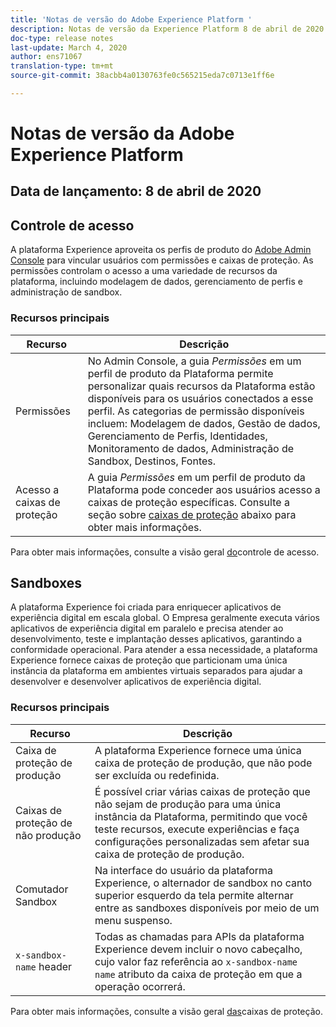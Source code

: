 ```yaml
---
title: 'Notas de versão do Adobe Experience Platform '
description: Notas de versão da Experience Platform 8 de abril de 2020
doc-type: release notes
last-update: March 4, 2020
author: ens71067
translation-type: tm+mt
source-git-commit: 38acbb4a0130763fe0c565215eda7c0713e1ff6e

---
```



# Notas de versão da Adobe Experience Platform

## Data de lançamento: 8 de abril de 2020

## Controle de acesso

A plataforma Experience aproveita os perfis de produto do [Adobe Admin Console](https://adminconsole.adobe.com) para vincular usuários com permissões e caixas de proteção. As permissões controlam o acesso a uma variedade de recursos da plataforma, incluindo modelagem de dados, gerenciamento de perfis e administração de sandbox.

### Recursos principais

| Recurso | Descrição |
|--- | ---|
| Permissões | No Admin Console, a guia _Permissões_ em um perfil de produto da Plataforma permite personalizar quais recursos da Plataforma estão disponíveis para os usuários conectados a esse perfil. As categorias de permissão disponíveis incluem: Modelagem de dados, Gestão de dados, Gerenciamento de Perfis, Identidades, Monitoramento de dados, Administração de Sandbox, Destinos, Fontes. |
| Acesso a caixas de proteção | A guia _Permissões_ em um perfil de produto da Plataforma pode conceder aos usuários acesso a caixas de proteção específicas. Consulte a seção sobre [caixas de proteção](#sandboxes) abaixo para obter mais informações. |

Para obter mais informações, consulte a visão geral [do](../../access-control/home.md)controle de acesso.

## Sandboxes

A plataforma Experience foi criada para enriquecer aplicativos de experiência digital em escala global. O Empresa geralmente executa vários aplicativos de experiência digital em paralelo e precisa atender ao desenvolvimento, teste e implantação desses aplicativos, garantindo a conformidade operacional. Para atender a essa necessidade, a plataforma Experience fornece caixas de proteção que particionam uma única instância da plataforma em ambientes virtuais separados para ajudar a desenvolver e desenvolver aplicativos de experiência digital.

### Recursos principais

| Recurso | Descrição |
|--- | ---|
| Caixa de proteção de produção | A plataforma Experience fornece uma única caixa de proteção de produção, que não pode ser excluída ou redefinida. |
| Caixas de proteção de não produção | É possível criar várias caixas de proteção que não sejam de produção para uma única instância da Plataforma, permitindo que você teste recursos, execute experiências e faça configurações personalizadas sem afetar sua caixa de proteção de produção. |
| Comutador Sandbox | Na interface do usuário da plataforma Experience, o alternador de sandbox no canto superior esquerdo da tela permite alternar entre as sandboxes disponíveis por meio de um menu suspenso. |
| `x-sandbox-name` header | Todas as chamadas para APIs da plataforma Experience devem incluir o novo cabeçalho, cujo valor faz referência ao `x-sandbox-name` `name` atributo da caixa de proteção em que a operação ocorrerá. |

Para obter mais informações, consulte a visão geral [das](../../sandboxes/home.md)caixas de proteção.